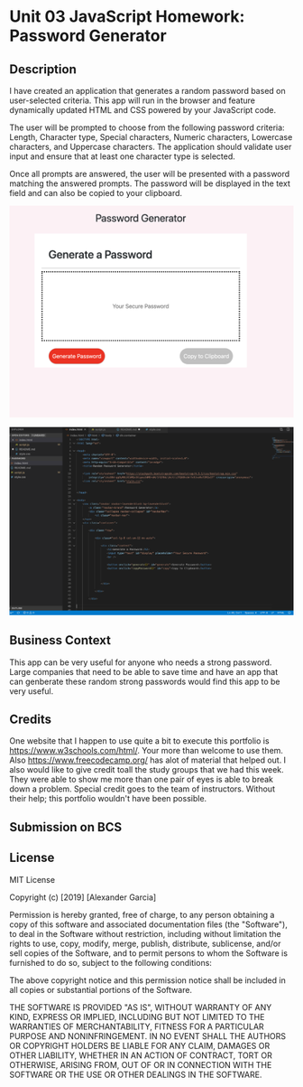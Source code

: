 # Unit 03 JavaScript Homework: Password Generator


## Description

I have created an application that generates a random password based on user-selected criteria. This app will run in the browser and feature dynamically updated HTML and CSS powered by your JavaScript code.

The user will be prompted to choose from the following password criteria:
Length, Character type, Special characters, Numeric characters, Lowercase characters, and Uppercase characters.
The application should validate user input and ensure that at least one character type is selected.

Once all prompts are answered, the user will be presented with a password matching the answered prompts. The password will be displayed in the text field and can also be copied to your clipboard.

![screenshot of the app](screenshots/app.png)

![screenshot of the code](screenshots/coding.png)


## Business Context

This app can be very useful for anyone who needs a strong password. Large companies that need to be able to save time and have an app that can genberate these random strong passwords would find this app to be very useful.




## Credits
One website that I happen to use quite a bit to execute this portfolio is https://www.w3schools.com/html/. Your more than welcome to use them. Also https://www.freecodecamp.org/ has alot of material that helped out.
I also would like to give credit toall the study groups that we had this week. They were able to show me more than one pair of eyes is able to break down a problem.
Special credit goes to the team of instructors. Without their help; this portfolio wouldn't have been possible.

## Submission on BCS




## License
MIT License

Copyright (c) [2019] [Alexander Garcia]

Permission is hereby granted, free of charge, to any person obtaining a copy
of this software and associated documentation files (the "Software"), to deal
in the Software without restriction, including without limitation the rights
to use, copy, modify, merge, publish, distribute, sublicense, and/or sell
copies of the Software, and to permit persons to whom the Software is
furnished to do so, subject to the following conditions:

The above copyright notice and this permission notice shall be included in all
copies or substantial portions of the Software.

THE SOFTWARE IS PROVIDED "AS IS", WITHOUT WARRANTY OF ANY KIND, EXPRESS OR
IMPLIED, INCLUDING BUT NOT LIMITED TO THE WARRANTIES OF MERCHANTABILITY,
FITNESS FOR A PARTICULAR PURPOSE AND NONINFRINGEMENT. IN NO EVENT SHALL THE
AUTHORS OR COPYRIGHT HOLDERS BE LIABLE FOR ANY CLAIM, DAMAGES OR OTHER
LIABILITY, WHETHER IN AN ACTION OF CONTRACT, TORT OR OTHERWISE, ARISING FROM,
OUT OF OR IN CONNECTION WITH THE SOFTWARE OR THE USE OR OTHER DEALINGS IN THE
SOFTWARE.